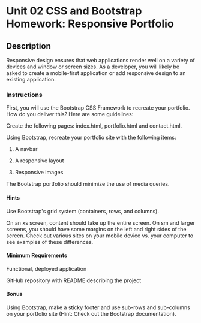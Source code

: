 # Unit 02 CSS and Bootstrap Homework: Responsive Portfolio

## Description

Responsive design ensures that web applications render well on a variety of devices and window or screen sizes. As a developer, you will likely be asked to create a mobile-first application or add responsive design to an existing application.

### Instructions

First, you will use the Bootstrap CSS Framework to recreate your portfolio. How do you deliver this? Here are some guidelines:


Create the following pages: index.html, portfolio.html and contact.html.


Using Bootstrap, recreate your portfolio site with the following items:


1. A navbar


2. A responsive layout


3. Responsive images

The Bootstrap portfolio should minimize the use of media queries.

#### Hints


Use Bootstrap's grid system (containers, rows, and columns).

On an xs screen, content should take up the entire screen. On sm and larger screens, you should have some margins on the left and right sides of the screen. Check out various sites on your mobile device vs. your computer to see examples of these differences.


#### Minimum Requirements


Functional, deployed application

GitHub repository with README describing the project


#### Bonus

Using Bootstrap, make a sticky footer and use sub-rows and sub-columns on your portfolio site (Hint: Check out the Bootstrap documentation).


